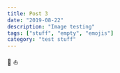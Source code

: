 ```yaml
---
title: Post 3
date: "2019-08-22"
description: "Image testing"
tags: ["stuff", "empty", "emojis"]
category: "test stuff"
---
```


:turtle:
:boat:
